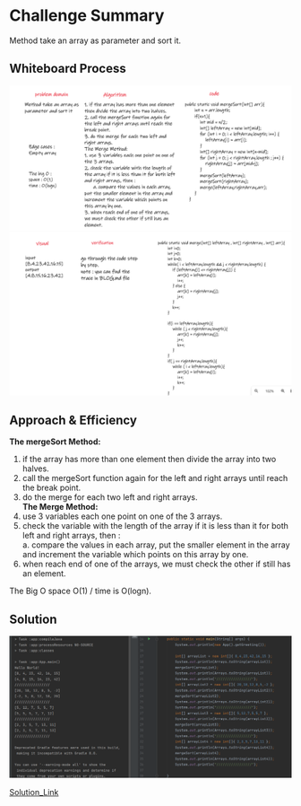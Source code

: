 # Challenge Summary
<!-- Description of the challenge -->
Method take an array as parameter and sort it.  

## Whiteboard Process
<!-- Embedded whiteboard image -->
![WB1](./Images/WB1.PNG)  
![WB2](./Images/WB2.PNG)  
  
## Approach & Efficiency
<!-- What approach did you take? Why? What is the Big O space/time for this approach? -->
**The mergeSort Method:**   
1. if the array has more than one element then divide the array into two halves.   
2. call the mergeSort function again for the left and right arrays until reach the break point.  
3. do the merge for each two left and right arrays.  
**The Merge Method:**   
1. use 3 variables each one point on one of the 3 arrays.  
2. check the variable with the length of the array if it is less than it for both left and right arrays, then :  
      a. compare the values in each array, put the smaller element in the array and increment the variable which points on this array by one.   
3. when reach end of one of the arrays, we must check the other if still has an element.   
  
The Big O space O(1) / time is O(logn).  
  
  
## Solution
<!-- Show how to run your code, and examples of it in action -->
![app](./Images/App.PNG)  
  
[Solution_Link](https://github.com/AlaaYlula/data-structures-and-algorithms/blob/main/Challenge%2327/Merge_Sort/app/src/main/java/Merge_Sort/App.java)  